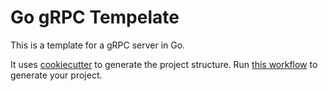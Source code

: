 # Go gRPC Tempelate

This is a template for a gRPC server in Go.

It uses [cookiecutter](https://cookiecutter.readthedocs.io/en/stable/index.html) to generate the project structure. Run [this workflow](./actions/workflows/cookiecutter.yaml) to generate your project.
